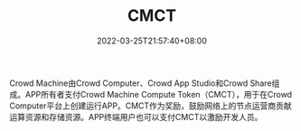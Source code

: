 ﻿---
weight: 
title: "CMCT"
description: "Crowd Machine由Crowd Computer、Crowd App Studio和Crowd Share组成"
date: 2022-03-25T21:57:40+08:00
lastmod: 2022-03-25T16:45:40+08:00
draft: false
authors: ["Metabd"]
featuredImage: "cmct.webp"
link: ""
tags: ["数字代币","CMCT"]
categories: ["navigation"]
navigation: ["数字代币"]
lightgallery: true
toc: true
pinned: false
recommend: false
recommend1: false
---
Crowd Machine由Crowd Computer、Crowd App Studio和Crowd Share组成。APP所有者支付Crowd Machine Compute Token（CMCT），用于在Crowd Computer平台上创建运行APP。CMCT作为奖励，鼓励网络上的节点运营商贡献运算资源和存储资源。APP终端用户也可以支付CMCT以激励开发人员。
